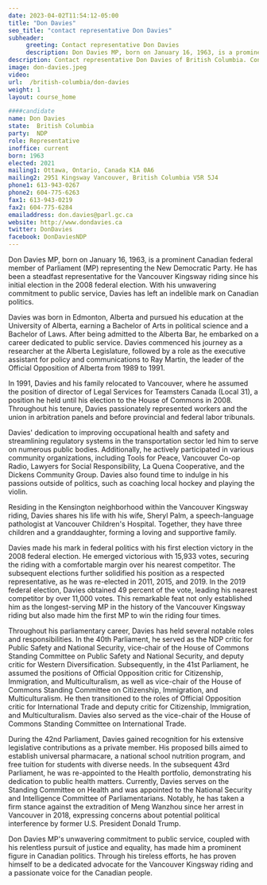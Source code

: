 ```yaml
---
date: 2023-04-02T11:54:12-05:00
title: "Don Davies"
seo_title: "contact representative Don Davies"
subheader:
     greeting: Contact representative Don Davies
     description: Don Davies MP, born on January 16, 1963, is a prominent Canadian federal member of Parliament (MP) representing the New Democratic Party. He has been a steadfast representative for the Vancouver Kingsway riding since his initial election in the 2008 federal election. With his unwavering commitment to public service, Davies has left an indelible mark on Canadian politics.
description: Contact representative Don Davies of British Columbia. Contact information for Don Davies includes email address, phone number, and mailing address.
image: don-davies.jpeg
video:
url:  /british-columbia/don-davies
weight: 1
layout: course_home

####candidate
name: Don Davies
state:	British Columbia
party:	NDP
role: Representative
inoffice: current
born: 1963
elected: 2021
mailing1: Ottawa, Ontario, Canada K1A 0A6
mailing2: 2951 Kingsway Vancouver, British Columbia V5R 5J4
phone1: 613-943-0267
phone2: 604-775-6263
fax1: 613-943-0219
fax2: 604-775-6284
emailaddress: don.davies@parl.gc.ca
website: http://www.dondavies.ca
twitter: DonDavies
facebook: DonDaviesNDP
---
```


Don Davies MP, born on January 16, 1963, is a prominent Canadian federal member of Parliament (MP) representing the New Democratic Party. He has been a steadfast representative for the Vancouver Kingsway riding since his initial election in the 2008 federal election. With his unwavering commitment to public service, Davies has left an indelible mark on Canadian politics.

Davies was born in Edmonton, Alberta and pursued his education at the University of Alberta, earning a Bachelor of Arts in political science and a Bachelor of Laws. After being admitted to the Alberta Bar, he embarked on a career dedicated to public service. Davies commenced his journey as a researcher at the Alberta Legislature, followed by a role as the executive assistant for policy and communications to Ray Martin, the leader of the Official Opposition of Alberta from 1989 to 1991.

In 1991, Davies and his family relocated to Vancouver, where he assumed the position of director of Legal Services for Teamsters Canada (Local 31), a position he held until his election to the House of Commons in 2008. Throughout his tenure, Davies passionately represented workers and the union in arbitration panels and before provincial and federal labor tribunals.

Davies' dedication to improving occupational health and safety and streamlining regulatory systems in the transportation sector led him to serve on numerous public bodies. Additionally, he actively participated in various community organizations, including Tools for Peace, Vancouver Co-op Radio, Lawyers for Social Responsibility, La Quena Cooperative, and the Dickens Community Group. Davies also found time to indulge in his passions outside of politics, such as coaching local hockey and playing the violin.

Residing in the Kensington neighborhood within the Vancouver Kingsway riding, Davies shares his life with his wife, Sheryl Palm, a speech-language pathologist at Vancouver Children's Hospital. Together, they have three children and a granddaughter, forming a loving and supportive family.

Davies made his mark in federal politics with his first election victory in the 2008 federal election. He emerged victorious with 15,933 votes, securing the riding with a comfortable margin over his nearest competitor. The subsequent elections further solidified his position as a respected representative, as he was re-elected in 2011, 2015, and 2019. In the 2019 federal election, Davies obtained 49 percent of the vote, leading his nearest competitor by over 11,000 votes. This remarkable feat not only established him as the longest-serving MP in the history of the Vancouver Kingsway riding but also made him the first MP to win the riding four times.

Throughout his parliamentary career, Davies has held several notable roles and responsibilities. In the 40th Parliament, he served as the NDP critic for Public Safety and National Security, vice-chair of the House of Commons Standing Committee on Public Safety and National Security, and deputy critic for Western Diversification. Subsequently, in the 41st Parliament, he assumed the positions of Official Opposition critic for Citizenship, Immigration, and Multiculturalism, as well as vice-chair of the House of Commons Standing Committee on Citizenship, Immigration, and Multiculturalism. He then transitioned to the roles of Official Opposition critic for International Trade and deputy critic for Citizenship, Immigration, and Multiculturalism. Davies also served as the vice-chair of the House of Commons Standing Committee on International Trade.

During the 42nd Parliament, Davies gained recognition for his extensive legislative contributions as a private member. His proposed bills aimed to establish universal pharmacare, a national school nutrition program, and free tuition for students with diverse needs. In the subsequent 43rd Parliament, he was re-appointed to the Health portfolio, demonstrating his dedication to public health matters. Currently, Davies serves on the Standing Committee on Health and was appointed to the National Security and Intelligence Committee of Parliamentarians. Notably, he has taken a firm stance against the extradition of Meng Wanzhou since her arrest in Vancouver in 2018, expressing concerns about potential political interference by former U.S. President Donald Trump.

Don Davies MP's unwavering commitment to public service, coupled with his relentless pursuit of justice and equality, has made him a prominent figure in Canadian politics. Through his tireless efforts, he has proven himself to be a dedicated advocate for the Vancouver Kingsway riding and a passionate voice for the Canadian people.

